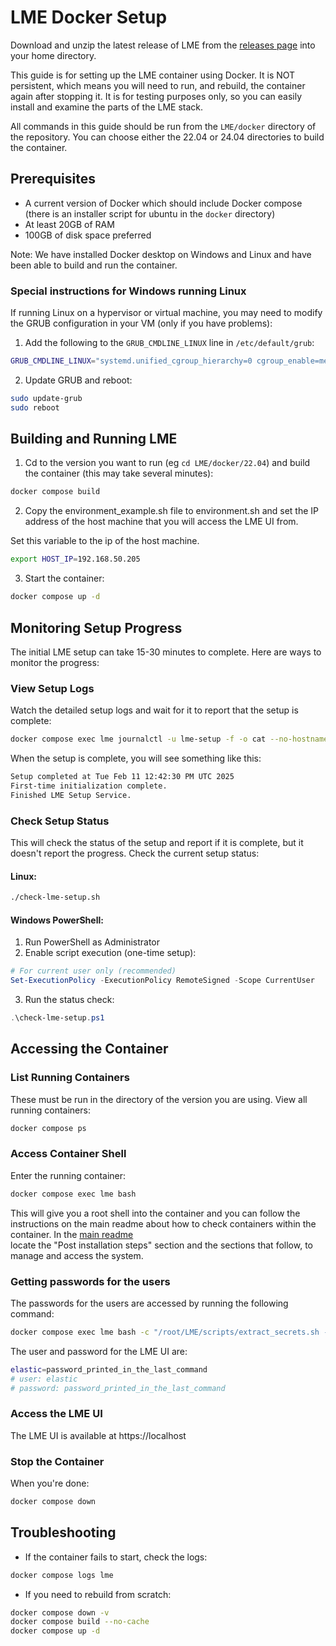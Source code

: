 # LME Docker Setup
Download and unzip the latest release of LME from the [releases page](https://github.com/cisagov/lme/releases) into your home directory.

This guide is for setting up the LME container using Docker. It is NOT persistent, which means you will need to run, and rebuild, the container again after stopping it.
It is for testing purposes only, so you can easily install and examine the parts of the LME stack.

All commands in this guide should be run from the `LME/docker` directory of the repository.
You can choose either the 22.04 or 24.04 directories to build the container.


## Prerequisites

- A current version of Docker which should include Docker compose (there is an installer script for ubuntu in the `docker` directory)
- At least 20GB of RAM 
- 100GB of disk space preferred

Note: We have installed Docker desktop on Windows and Linux and have been able to build and run the container.

### Special instructions for Windows running Linux
If running Linux on a hypervisor or virtual machine, you may need to modify the GRUB configuration in your VM (only if you have problems):

1. Add the following to the `GRUB_CMDLINE_LINUX` line in `/etc/default/grub`:
```bash
GRUB_CMDLINE_LINUX="systemd.unified_cgroup_hierarchy=0 cgroup_enable=memory swapaccount=1"
```

2. Update GRUB and reboot:
```bash
sudo update-grub
sudo reboot
```

## Building and Running LME

1. Cd to the version you want to run (eg `cd LME/docker/22.04`) and build the container (this may take several minutes):
```bash
docker compose build
```
2. Copy the  environment_example.sh file to environment.sh and set the IP address of the host machine that you will access the LME UI from.

Set this variable to the ip of the host machine. 
```bash
export HOST_IP=192.168.50.205
```
3. Start the container:
```bash
docker compose up -d
```

## Monitoring Setup Progress

The initial LME setup can take 15-30 minutes to complete. Here are ways to monitor the progress:

### View Setup Logs
Watch the detailed setup logs and wait for it to report that the setup is complete:
```bash
docker compose exec lme journalctl -u lme-setup -f -o cat --no-hostname
```
When the setup is complete, you will see something like this:
```bash
Setup completed at Tue Feb 11 12:42:30 PM UTC 2025
First-time initialization complete.
Finished LME Setup Service.
```

### Check Setup Status
This will check the status of the setup and report if it is complete, but it doesn't report the progress.
Check the current setup status:

#### Linux:
```bash
./check-lme-setup.sh
```

#### Windows PowerShell:
1. Run PowerShell as Administrator
2. Enable script execution (one-time setup):
```powershell
# For current user only (recommended)
Set-ExecutionPolicy -ExecutionPolicy RemoteSigned -Scope CurrentUser
```
3. Run the status check:
```powershell
.\check-lme-setup.ps1
```

## Accessing the Container

### List Running Containers
These must be run in the directory of the version you are using.
View all running containers:
```bash
docker compose ps
```

### Access Container Shell
Enter the running container:
```bash
docker compose exec lme bash
```
This will give you a root shell into the container and you can follow the instructions on the main readme about how 
to check containers within the container. In the [main readme](https://github.com/cisagov/lme?tab=readme-ov-file#table-of-contents)  
locate the "Post installation steps" section and the sections that follow, to manage and access the system.

### Getting passwords for the users
The passwords for the users are accessed by running the following command:
```bash
docker compose exec lme bash -c "/root/LME/scripts/extract_secrets.sh -p"
```
The user and password for the LME UI are:
```bash
elastic=password_printed_in_the_last_command
# user: elastic
# password: password_printed_in_the_last_command
```

### Access the LME UI
The LME UI is available at https://localhost

### Stop the Container
When you're done:
```bash
docker compose down
```

## Troubleshooting

- If the container fails to start, check the logs:
```bash
docker compose logs lme
```

- If you need to rebuild from scratch:
```bash
docker compose down -v 
docker compose build --no-cache
docker compose up -d
```

